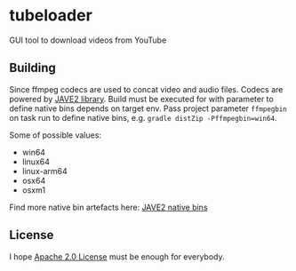 # tubeloader

GUI tool to download videos from YouTube

## Building

Since ffmpeg codecs are used to concat video and audio files. Codecs are powered by [JAVE2 library](https://github.com/a-schild/jave2). 
Build must be executed for with parameter to define native bins depends on target env.
Pass project parameter `ffmpegbin` on task run to define native bins, e.g. `gradle distZip -Pffmpegbin=win64`. 

Some of possible values:
- win64
- linux64 
- linux-arm64
- osx64
- osxm1

Find more native bin artefacts here: [JAVE2 native bins](https://mvnrepository.com/search?q=ws.schild%3Ajave-nativebin)

## License

I hope [Apache 2.0 License](https://www.apache.org/licenses/LICENSE-2.0) must be enough for everybody.
